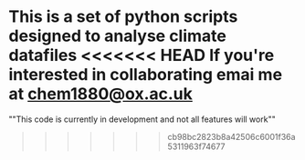 This is a set of python scripts designed to analyse climate datafiles
<<<<<<< HEAD
If you're interested in collaborating emai me at chem1880@ox.ac.uk
=======


""This code is currently in development and not all features will work""
>>>>>>> cb98bc2823b8a42506c6001f36a5311963f74677
